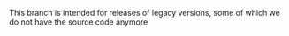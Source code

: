 This branch is intended for releases of legacy versions, some of which we do not have the source code anymore
